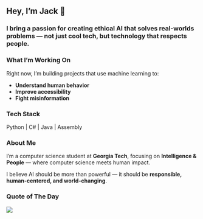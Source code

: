 ## Hey, I’m Jack 👋  

### I bring a passion for creating **ethical AI that solves real-worlds problems** — not just cool tech, but technology that respects people.  

### What I’m Working On  
Right now, I’m building projects that use machine learning to:  
- **Understand human behavior**  
- **Improve accessibility**  
- **Fight misinformation**  

### Tech Stack
Python | C# | Java | Assembly  

### About Me  
I’m a computer science student at **Georgia Tech**, focusing on **Intelligence & People** — where computer science meets human impact.  

I believe AI should be more than powerful — it should be **responsible, human-centered, and world-changing**. 

### Quote of The Day
![](https://quotes-github-readme.vercel.app/api?type=horizontal&theme=radical)


